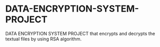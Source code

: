 # DATA-ENCRYPTION-SYSTEM-PROJECT
DATA ENCRYPTION SYSTEM PROJECT that encrypts and decrypts the textual files by using RSA algorithm. 

